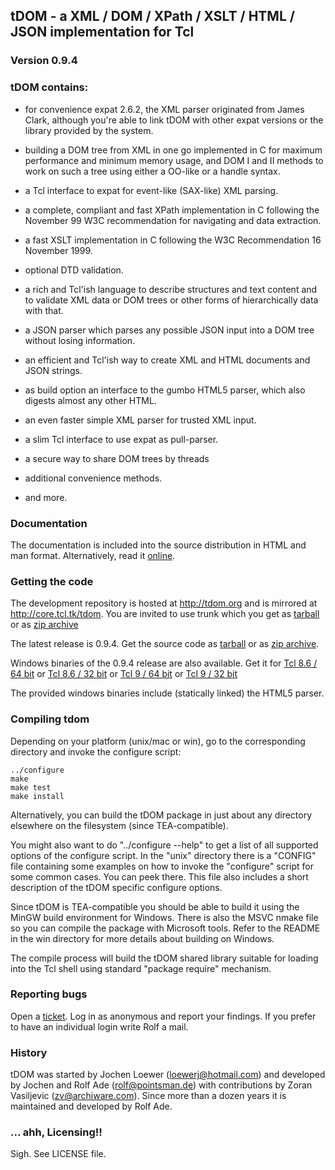 
## tDOM - a XML / DOM / XPath / XSLT / HTML / JSON implementation for Tcl
### Version 0.9.4

### tDOM contains:

   *  for convenience expat 2.6.2, the XML parser originated from
      James Clark, although you're able to link tDOM with other
      expat versions or the library provided by the system.

   *  building a DOM tree from XML in one go implemented in C for
      maximum performance and minimum memory usage, and DOM I and II
      methods to work on such a tree using either a OO-like or a
      handle syntax.

   *  a Tcl interface to expat for event-like (SAX-like) XML parsing.

   *  a complete, compliant and fast XPath implementation in C
      following the November 99 W3C recommendation for navigating and
      data extraction.

   *  a fast XSLT implementation in C following the W3C Recommendation
      16 November 1999.
   
   *  optional DTD validation.

   *  a rich and Tcl'ish language to describe structures and text
      content and to validate XML data or DOM trees or other forms of
      hierarchically data with that.
   
   *  a JSON parser which parses any possible JSON input into a DOM
      tree without losing information.

   *  an efficient and Tcl'ish way to create XML and HTML documents
      and JSON strings.

   *  as build option an interface to the gumbo HTML5 parser, which
      also digests almost any other HTML.

   *  an even faster simple XML parser for trusted XML input.

   *  a slim Tcl interface to use expat as pull-parser.

   *  a secure way to share DOM trees by threads

   *  additional convenience methods.

   *  and more.


### Documentation

The documentation is included into the source distribution in HTML and
man format. Alternatively, read it
[online](http://tdom.org/index.html/doc/trunk/doc/index.html).


### Getting the code

The development repository is hosted at <http://tdom.org> and is
mirrored at <http://core.tcl.tk/tdom>. You are invited to use trunk
which you get as
[tarball](http://tdom.org/index.html/tarball/trunk/tdom-trunk.tar.gz)
or as [zip archive](http://tdom.org/index.html/zip/trunk/tdom-trunk.zip)

The latest release is 0.9.4. Get the source code as
[tarball](http://tdom.org/downloads/tdom-0.9.4-src.tgz) or
as [zip archive](http://tdom.org/downloads/tdom-0.9.4-src.zip).

Windows binaries of the 0.9.4 release are also available. Get it for
[Tcl 8.6 / 64 bit](http://tdom.org/downloads/tdom-0.9.4-windows-x64.zip) or [Tcl 8.6
/ 32 bit](http://tdom.org/downloads/tdom-0.9.4-windows-x86.zip) or
[Tcl 9 / 64 bit](http://tdom.org/downloads/tcl9-tdom-0.9.4-windows-x64.zip)
or [Tcl 9 / 32 bit](http://tdom.org/downloads/tcl9-tdom-0.9.4-windows-x86.zip)

The provided windows binaries include (statically linked) the
HTML5 parser.


### Compiling tdom

Depending on your platform (unix/mac or win), go to the
corresponding directory and invoke the configure script:

    ../configure
    make 
    make test
    make install

Alternatively, you can build the tDOM package in just about any
directory elsewhere on the filesystem (since TEA-compatible).

You might also want to do "../configure --help" to get a list of
all supported options of the configure script. In the "unix"
directory there is a "CONFIG" file containing some examples on how
to invoke the "configure" script for some common cases. You can
peek there. This file also includes a short description of the
tDOM specific configure options.

Since tDOM is TEA-compatible you should be able to build it using
the MinGW build environment for Windows. There is also the MSVC
nmake file so you can compile the package with Microsoft tools.
Refer to the README in the win directory for more details about
building on Windows.

The compile process will build the tDOM shared library suitable for
loading into the Tcl shell using standard "package require" mechanism.


### Reporting bugs

Open a [ticket](http://tdom.org/index.html/ticket). Log in as
anonymous and report your findings. If you prefer to have an
individual login write Rolf a mail.


### History

tDOM was started by Jochen Loewer (loewerj@hotmail.com) and
developed by Jochen and Rolf Ade (rolf@pointsman.de) with
contributions by Zoran Vasiljevic (zv@archiware.com). Since more
than a dozen years it is maintained and developed by Rolf Ade.


### ... ahh, Licensing!!

Sigh. See LICENSE file.
